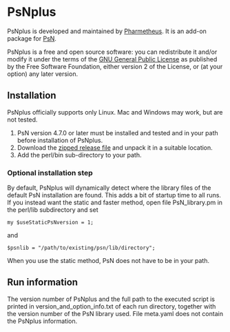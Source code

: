# PsNplus
PsNplus is developed and maintained by [Pharmetheus](http://pharmetheus.com/).
It is an add-on package for [PsN](https://uupharmacometrics.github.io/PsN/).
 
PsNplus is a free and open source software: you can redistribute it and/or modify it
under the terms of the [GNU General Public License](http://www.gnu.org/licenses/old-licenses/gpl-2.0.html)
as published by the Free Software Foundation, either version 2 of the License, or (at your option) any later version.

## Installation
PsNplus officially supports only Linux. Mac and Windows may work, but are not tested.

1. PsN version 4.7.0 or later must be installed and tested and in your path before installation of PsNplus. 
2. Download the [zipped release file](https://github.com/pharmetheus/PsNplus/releases/) and unpack it in a suitable location.
3. Add the perl/bin sub-directory to your path.

### Optional installation step
By default, PsNplus will dynamically detect where the library files of the default PsN installation are found. This
adds a bit of startup time to all runs.
If you instead want the static and faster method, open file PsN_library.pm in the perl/lib subdirectory and set
```   
my $useStaticPsNversion = 1;
```
and
```
$psnlib = "/path/to/existing/psn/lib/directory";
```
When you use the static method, PsN does not have to be in your path.

## Run information
The version number of PsNplus and the full path to the executed script is printed in version_and_option_info.txt of each run directory, together with the version number of the PsN library used. File meta.yaml does not contain the PsNplus information.
